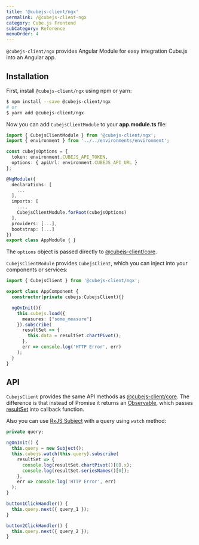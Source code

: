 ```yaml
---
title: '@cubejs-client/ngx'
permalink: /@cubejs-client-ngx
category: Cube.js Frontend
subCategory: Reference
menuOrder: 4
---
```


`@cubejs-client/ngx` provides Angular Module for easy integration Cube.js
into an Angular app.

## Installation

First, install `@cubejs-client/ngx` using npm or yarn:

```bash
$ npm install --save @cubejs-client/ngx
# or
$ yarn add @cubejs-client/ngx
```

Now you can add `CubejsClientModule` to your **app.module.ts** file:

```typescript
import { CubejsClientModule } from '@cubejs-client/ngx';
import { environment } from '../../environments/environment';

const cubejsOptions = {
  token: environment.CUBEJS_API_TOKEN,
  options: { apiUrl: environment.CUBEJS_API_URL }
};

@NgModule({
  declarations: [
    ...
  ],
  imports: [
    ...,
    CubejsClientModule.forRoot(cubejsOptions)
  ],
  providers: [...],
  bootstrap: [...]
})
export class AppModule { }
```

The `options` object is passed directly to [@cubejs-client/core](/@cubejs-client-core).

`CubejsClientModule` provides `CubejsClient`, which you can inject into your components or services:

```typescript
import { CubejsClient } from '@cubejs-client/ngx';

export class AppComponent {
  constructor(private cubejs:CubejsClient){}

  ngOnInit(){
    this.cubejs.load({
      measures: ["some_measure"]
    }).subscribe(
      resultSet => {
        this.data = resultSet.chartPivot();
      },
      err => console.log('HTTP Error', err)
    );
  }
}
```

## API

`CubejsClient` provides the same API methods as [@cubejs-client/core](/@cubejs-client-core#cubejs-api).
The difference is that instead of Promise it returns an [Observable](http://reactivex.io/rxjs/class/es6/Observable.js~Observable.html),
which passes [resultSet](/@cubejs-client-core#result-set) into callback function.

Also you can use [RxJS Subject](https://rxjs-dev.firebaseapp.com/guide/subject) with a query using `watch` method:

```typescript
private query;

ngOnInit() {
  this.query = new Subject();
  this.cubejs.watch(this.query).subscribe(
    resultSet => {
      console.log(resultSet.chartPivot()[0].x);
      console.log(resultSet.seriesNames()[0]);
    },
    err => console.log('HTTP Error', err)
  );
}

button1ClickHandler() {
  this.query.next({ query_1 });
}

button2ClickHandler() {
  this.query.next({ query_2 });
}
```

